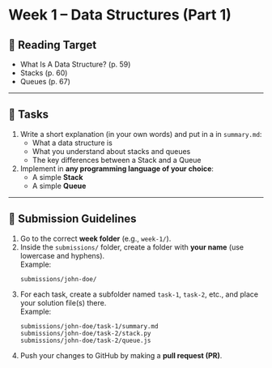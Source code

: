 # Week 1 – Data Structures (Part 1)

## 📖 Reading Target
- What Is A Data Structure? (p. 59)  
- Stacks (p. 60)  
- Queues (p. 67)  

---

## 📝 Tasks
1. Write a short explanation (in your own words) and put in a in `summary.md`:
   - What a data structure is
   - What you understand about stacks and queues
   - The key differences between a Stack and a Queue
2. Implement in **any programming language of your choice**:
   - A simple **Stack**
   - A simple **Queue**
---

## 📝 Submission Guidelines

1. Go to the correct **week folder** (e.g., `week-1/`).
2. Inside the `submissions/` folder, create a folder with **your name** (use lowercase and hyphens).  
   Example:  
   ```
   submissions/john-doe/
   ```
3. For each task, create a subfolder named `task-1`, `task-2`, etc., and place your solution file(s) there.  
   Example:  
   ```
   submissions/john-doe/task-1/summary.md
   submissions/john-doe/task-2/stack.py
   submissions/john-doe/task-2/queue.js
   ```
4. Push your changes to GitHub by making a **pull request (PR)**.